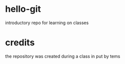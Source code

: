 # hello-git
introductory repo for learning on classes
# credits
the repository was created during a class in put by tems
